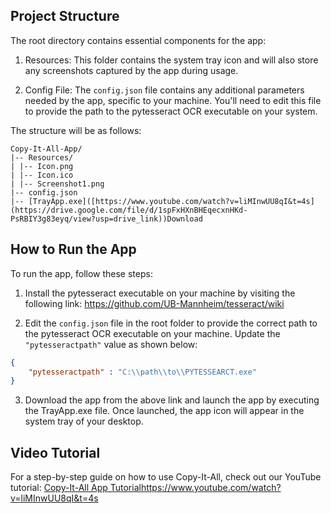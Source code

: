 
## Project Structure

The root directory contains essential components for the app:

1. Resources: This folder contains the system tray icon and will also store any screenshots captured by the app during usage.

2. Config File: The `config.json` file contains any additional parameters needed by the app, specific to your machine. You'll need to edit this file to provide the path to the pytesseract OCR executable on your system.

The structure will be as follows:
```
Copy-It-All-App/
|-- Resources/
| |-- Icon.png
| |-- Icon.ico
| |-- Screenshot1.png
|-- config.json
|-- [TrayApp.exe]([https://www.youtube.com/watch?v=liMInwUU8qI&t=4s](https://drive.google.com/file/d/1spFxHXnBHEqecxnHKd-PsRBIY3g83eyq/view?usp=drive_link))Download
```

## How to Run the App

To run the app, follow these steps:

1. Install the pytesseract executable on your machine by visiting the following link:
   https://github.com/UB-Mannheim/tesseract/wiki

2. Edit the `config.json` file in the root folder to provide the correct path to the pytesseract OCR executable on your machine. Update the `"pytesseractpath"` value as shown below:

```json
{
    "pytesseractpath" : "C:\\path\\to\\PYTESSEARCT.exe"
}
```
3. Download the app from the above link and launch the app by executing the TrayApp.exe file. Once launched, the app icon will appear in the system tray of your desktop.

## Video Tutorial
For a step-by-step guide on how to use Copy-It-All, check out our YouTube tutorial: [Copy-It-All App Tutorial](https://www.youtube.com/watch?v=liMInwUU8qI&t=4s)https://www.youtube.com/watch?v=liMInwUU8qI&t=4s
